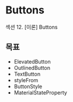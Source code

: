 # Buttons

섹션 12. [이론] Buttons

## 목표

- ElevatedButton
- OutlinedButton
- TextButton
- styleFrom
- ButtonStyle
- MaterialStateProperty


